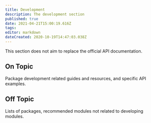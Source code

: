 ```yaml
---
title: Development
description: The development section
published: true
date: 2021-04-21T15:00:19.616Z
tags: 
editor: markdown
dateCreated: 2020-10-19T14:47:03.038Z
---
```


This section does not aim to replace the official API documentation.

## On Topic

Package development related guides and resources, and specific API examples.

## Off Topic

Lists of packages, recommended modules not related to developing modules.
